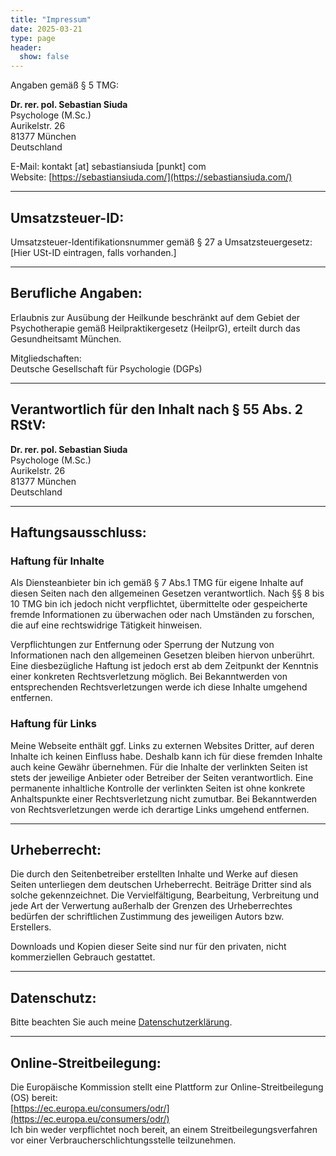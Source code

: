 ```yaml
---
title: "Impressum"
date: 2025-03-21
type: page
header:
  show: false
---
```


Angaben gemäß § 5 TMG:

**Dr. rer. pol. Sebastian Siuda**  
Psychologe (M.Sc.)  
Aurikelstr. 26  
81377 München  
Deutschland

E-Mail: kontakt [at] sebastiansiuda [punkt] com  
Website: [https://sebastiansiuda.com/](https://sebastiansiuda.com/)

---

## Umsatzsteuer-ID:

Umsatzsteuer-Identifikationsnummer gemäß § 27 a Umsatzsteuergesetz:  
[Hier USt-ID eintragen, falls vorhanden.]

---

## Berufliche Angaben:

Erlaubnis zur Ausübung der Heilkunde beschränkt auf dem Gebiet der Psychotherapie gemäß Heilpraktikergesetz (HeilprG), erteilt durch das Gesundheitsamt München.

Mitgliedschaften:  
Deutsche Gesellschaft für Psychologie (DGPs)

---

## Verantwortlich für den Inhalt nach § 55 Abs. 2 RStV:

**Dr. rer. pol. Sebastian Siuda**  
Psychologe (M.Sc.)  
Aurikelstr. 26  
81377 München  
Deutschland

---

## Haftungsausschluss:

### Haftung für Inhalte

Als Diensteanbieter bin ich gemäß § 7 Abs.1 TMG für eigene Inhalte auf diesen Seiten nach den allgemeinen Gesetzen verantwortlich. Nach §§ 8 bis 10 TMG bin ich jedoch nicht verpflichtet, übermittelte oder gespeicherte fremde Informationen zu überwachen oder nach Umständen zu forschen, die auf eine rechtswidrige Tätigkeit hinweisen.

Verpflichtungen zur Entfernung oder Sperrung der Nutzung von Informationen nach den allgemeinen Gesetzen bleiben hiervon unberührt. Eine diesbezügliche Haftung ist jedoch erst ab dem Zeitpunkt der Kenntnis einer konkreten Rechtsverletzung möglich. Bei Bekanntwerden von entsprechenden Rechtsverletzungen werde ich diese Inhalte umgehend entfernen.

### Haftung für Links

Meine Webseite enthält ggf. Links zu externen Websites Dritter, auf deren Inhalte ich keinen Einfluss habe. Deshalb kann ich für diese fremden Inhalte auch keine Gewähr übernehmen. Für die Inhalte der verlinkten Seiten ist stets der jeweilige Anbieter oder Betreiber der Seiten verantwortlich. Eine permanente inhaltliche Kontrolle der verlinkten Seiten ist ohne konkrete Anhaltspunkte einer Rechtsverletzung nicht zumutbar. Bei Bekanntwerden von Rechtsverletzungen werde ich derartige Links umgehend entfernen.

---

## Urheberrecht:

Die durch den Seitenbetreiber erstellten Inhalte und Werke auf diesen Seiten unterliegen dem deutschen Urheberrecht. Beiträge Dritter sind als solche gekennzeichnet. Die Vervielfältigung, Bearbeitung, Verbreitung und jede Art der Verwertung außerhalb der Grenzen des Urheberrechtes bedürfen der schriftlichen Zustimmung des jeweiligen Autors bzw. Erstellers.

Downloads und Kopien dieser Seite sind nur für den privaten, nicht kommerziellen Gebrauch gestattet.

---

## Datenschutz:

Bitte beachten Sie auch meine [Datenschutzerklärung](/de/datenschutz/).

---

## Online-Streitbeilegung:

Die Europäische Kommission stellt eine Plattform zur Online-Streitbeilegung (OS) bereit:  
[https://ec.europa.eu/consumers/odr/](https://ec.europa.eu/consumers/odr/)  
Ich bin weder verpflichtet noch bereit, an einem Streitbeilegungsverfahren vor einer Verbraucherschlichtungsstelle teilzunehmen.